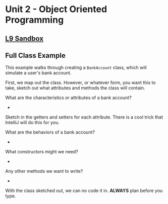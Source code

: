 # Unit 2 - Object Oriented Programming

## [**L9 Sandbox**][sandbox]

## Full Class Example

This example walks through creating a `BankAccount` class, which will simulate a user's bank account. 

First, we map out the class. However, or whatever form, you want this to take, sketch out what attributes and methods the class will contain.

What are the characteristics or attributes of a bank account?

* <write answers here>

Sketch in the getters and setters for each attribute. There is a cool trick that IntelliJ will do this for you.

What are the behaviors of a bank account? 

* <write answers here>

What constructors might we need?

* <write answers here>

Any other methods we want to write?

* <write answers here>

With the class sketched out, we can no code it in. **ALWAYS** plan before you type. 


[sandbox]: ../L9.java